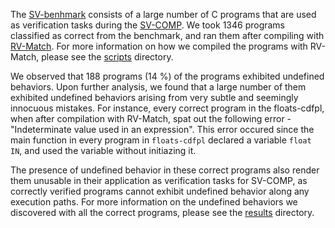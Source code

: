 The [SV-benhmark](https://github.com/sosy-lab/sv-benchmarks/tree/master/c) consists of a large number of C programs that are used as verification tasks during the [SV-COMP](http://sv-comp.sosy-lab.org/2016/benchmarks.php). We took 1346 programs classified as correct from the benchmark, and ran them after compiling with [RV-Match](http://runtimeverification.com/match). For more information on how we compiled the programs with RV-Match, please see the [scripts](scipts/) directory. 

We observed that 188 programs (14 %) of the programs exhibited undefined behaviors. Upon further analysis, we found that a large number of them exhibited undefined behaviors arising from very subtle and seemingly innocuous mistakes. For instance, every correct program in the floats-cdfpl, when after compilation with RV-Match, spat out the following error - "Indeterminate value used in an expression". This error occured since the main function in every program in ```floats-cdfpl``` declared a variable ```float IN```, and used the variable without initiazing it. 

The presence of undefined behavior in these correct programs also render them unusable in their application as verification tasks for SV-COMP, as correctly verified programs cannot exhibit undefined behavior along any execution paths. For more information on the undefined behaviors we discovered with all the correct programs, please see the [results](results/) directory.



